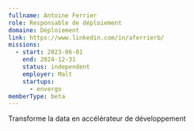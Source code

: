 ```yaml
---
fullname: Antoine Ferrier
role: Responsable de déploiement
domaine: Déploiement
link: https://www.linkedin.com/in/aferrierb/
missions:
  - start: 2023-06-01
    end: 2024-12-31
    status: independent
    employer: Malt
    startups:
      - envergo
memberType: beta
---
```

Transforme la data en accélérateur de développement